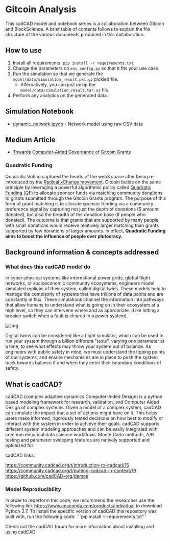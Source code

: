 # Gitcoin Analysis

This cadCAD model and notebook series is a collaboration between Gitcoin and BlockScience. A brief table of contents follows to explain the file structure of the various documents produced in this collaboration.

## How to use

1. Install all requirements: `pip install -r requirements.txt`
2. Change the parameters on `env_config.py` so that it fits your use case.
3. Run the simulation so that we generate the `model/data/simulation_result.pkl.gz` pickled file. 
	* Alternatively, you can just unzip the `model/data/simulation_result.tar.xz` file.
4. Perform any analytics on the generated data.

## Simulation Notebook
* [dynamic_network.ipynb](dynamic_network.ipynb) - Network model using raw CSV data

## Medium Article 
* [Towards Computer-Aided Governance of Gitcoin Grants](https://medium.com/block-science/towards-computer-aided-governance-of-gitcoin-grants-730de7bcdbef)

### Quadratic Funding

Quadratic Voting captured the hearts of the web3 space after being re-introduced by the [Radical xChange movement](https://www.radicalxchange.org/). Gitcoin builds on the same principle by leveraging a powerful algorithmic policy called [Quadratic Funding (QF)](https://wtfisqf.com/?grant=&grant=&grant=&grant=&match=1000) to allocate sponsor funds via matching community donations to grants submitted through the Gitcoin Grants program. The purpose of this form of grant matching is to allocate sponsor funding via a community preference signal by capturing not just the depth of donations ($ amount donated), but also the breadth of the donation base (# people who donated). The outcome is that grants that are supported by many people with small donations would receive relatively larger matching than grants supported by few donations of larger amounts. In effect, **Quadratic Funding aims to boost the influence of people over plutocracy.**

## Background information & concepts addressed
### What does this cadCAD model do
In cyber-physical systems like international power grids, global flight networks, or socioeconomic community ecosystems, engineers model simulated replicas of their system, called digital twins. These models help to manage the complexity of systems that have trillions of data points and are constantly in flux. These simulations channel the information into pathways that allow humans to understand what is going on in their ecosystem at a high level, so they can intervene where and as appropriate. (Like hitting a breaker switch when a fault is cleared in a power system).

![img](https://i.imgur.com/kb4Tnh6.jpg)

Digital twins can be considered like a flight simulator, which can be used to run your system through a billion different "tests", varying one parameter at a time, to see what effects may throw your system out of balance. As engineers with public safety in mind, we must understand the tipping points of our systems, and ensure mechanisms are in place to push the system back towards balance if and when they enter their boundary conditions of safety.

## What is cadCAD?
cadCAD (complex adaptive dynamics Computer-Aided Design) is a python based modeling framework for research, validation, and Computer Aided Design of complex systems. Given a model of a complex system, cadCAD can simulate the impact that a set of actions might have on it. This helps users make informed, rigorously tested decisions on how best to modify or interact with the system in order to achieve their goals. cadCAD supports different system modeling approaches and can be easily integrated with common empirical data science workflows. Monte Carlo methods, A/B testing and parameter sweeping features are natively supported and optimized for.

cadCAD links:

https://community.cadcad.org/t/introduction-to-cadcad/15
https://community.cadcad.org/t/putting-cadcad-in-context/19
https://github.com/cadCAD-org/demos

### Model Reproducibility
In order to reperform this code, we recommend the researcher use the following link https://www.anaconda.com/products/individual to download Python 3.7. To install the specific version of cadCAD this repository was built with, run the following code: ```pip install -r requirements.txt'''

Check out the cadCAD forum for more information about installing and using cadCAD
